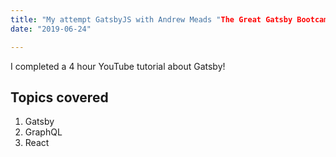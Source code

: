 ```yaml
---
title: "My attempt GatsbyJS with Andrew Meads "The Great Gatsby Bootcamp" "
date: "2019-06-24"

---
```


I completed a 4 hour YouTube tutorial about Gatsby! 

## Topics covered 

1. Gatsby
2. GraphQL
3. React 